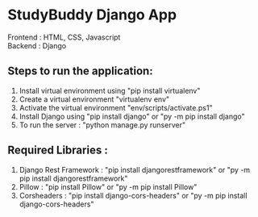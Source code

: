 # StudyBuddy Django App
Frontend : HTML, CSS, Javascript\
Backend : Django

## Steps to run the application:
1. Install virtual environment using "pip install virtualenv"
2. Create a virtual environment "virtualenv env"
3. Activate the virtual environment "env/scripts/activate.ps1"
4. Install Django using "pip install django" or "py -m pip install django"
5. To run the server : "python manage.py runserver"

## Required Libraries :
1. Django Rest Framework : "pip install djangorestframework" or "py -m pip install djangorestframework"
2. Pillow : "pip install Pillow" or "py -m pip install Pillow"
3. Corsheaders : "pip install django-cors-headers" or "py -m pip install django-cors-headers"
